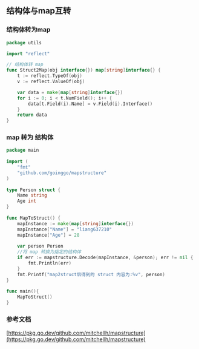 ## 结构体与map互转 


### 结构体转为map
```go
package utils

import "reflect"

// 结构体转 map
func Struct2Map(obj interface{}) map[string]interface{} {
	t := reflect.TypeOf(obj)
	v := reflect.ValueOf(obj)

	var data = make(map[string]interface{})
	for i := 0; i < t.NumField(); i++ {
		data[t.Field(i).Name] = v.Field(i).Interface()
	}
	return data
}
```


### map 转为 结构体
```go
package main
 
import (
    "fmt"
    "github.com/goinggo/mapstructure"
)
 
type Person struct {
    Name string
    Age int
}
 
func MapToStruct() {
    mapInstance := make(map[string]interface{})
    mapInstance["Name"] = "liang637210"
    mapInstance["Age"] = 28
 
    var person Person
    //将 map 转换为指定的结构体
    if err := mapstructure.Decode(mapInstance, &person); err != nil {
        fmt.Println(err)
    }
    fmt.Printf("map2struct后得到的 struct 内容为:%v", person)
}
 
func main(){
    MapToStruct()
}
```


### 参考文档
[https://pkg.go.dev/github.com/mitchellh/mapstructure](https://pkg.go.dev/github.com/mitchellh/mapstructure)

